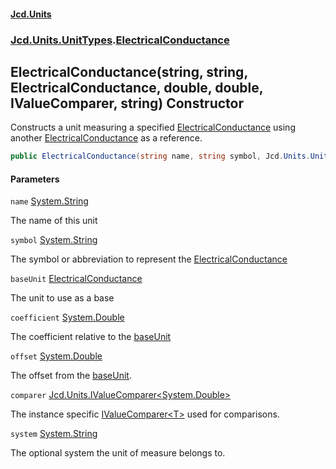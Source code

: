 #### [Jcd.Units](index 'index')
### [Jcd.Units.UnitTypes](Jcd.Units.UnitTypes 'Jcd.Units.UnitTypes').[ElectricalConductance](ElectricalConductance 'Jcd.Units.UnitTypes.ElectricalConductance')

## ElectricalConductance(string, string, ElectricalConductance, double, double, IValueComparer<double>, string) Constructor

Constructs a unit measuring a specified [ElectricalConductance](ElectricalConductance 'Jcd.Units.UnitTypes.ElectricalConductance') using another
[ElectricalConductance](ElectricalConductance 'Jcd.Units.UnitTypes.ElectricalConductance') as a reference.

```csharp
public ElectricalConductance(string name, string symbol, Jcd.Units.UnitTypes.ElectricalConductance? baseUnit=null, double coefficient=1.0, double offset=0.0, Jcd.Units.IValueComparer<double>? comparer=null, string system="");
```
#### Parameters

<a name='Jcd.Units.UnitTypes.ElectricalConductance.ElectricalConductance(string,string,Jcd.Units.UnitTypes.ElectricalConductance,double,double,Jcd.Units.IValueComparer_double_,string).name'></a>

`name` [System.String](https://docs.microsoft.com/en-us/dotnet/api/System.String 'System.String')

The name of this unit

<a name='Jcd.Units.UnitTypes.ElectricalConductance.ElectricalConductance(string,string,Jcd.Units.UnitTypes.ElectricalConductance,double,double,Jcd.Units.IValueComparer_double_,string).symbol'></a>

`symbol` [System.String](https://docs.microsoft.com/en-us/dotnet/api/System.String 'System.String')

The symbol or abbreviation to represent the [ElectricalConductance](ElectricalConductance 'Jcd.Units.UnitTypes.ElectricalConductance')

<a name='Jcd.Units.UnitTypes.ElectricalConductance.ElectricalConductance(string,string,Jcd.Units.UnitTypes.ElectricalConductance,double,double,Jcd.Units.IValueComparer_double_,string).baseUnit'></a>

`baseUnit` [ElectricalConductance](ElectricalConductance 'Jcd.Units.UnitTypes.ElectricalConductance')

The unit to use as a base

<a name='Jcd.Units.UnitTypes.ElectricalConductance.ElectricalConductance(string,string,Jcd.Units.UnitTypes.ElectricalConductance,double,double,Jcd.Units.IValueComparer_double_,string).coefficient'></a>

`coefficient` [System.Double](https://docs.microsoft.com/en-us/dotnet/api/System.Double 'System.Double')

The coefficient relative to the [baseUnit](ElectricalConductance..ctor.FdMmy3UiXylQpoCyzcK9dA#Jcd.Units.UnitTypes.ElectricalConductance.ElectricalConductance(string,string,Jcd.Units.UnitTypes.ElectricalConductance,double,double,Jcd.Units.IValueComparer_double_,string).baseUnit 'Jcd.Units.UnitTypes.ElectricalConductance.ElectricalConductance(string, string, Jcd.Units.UnitTypes.ElectricalConductance, double, double, Jcd.Units.IValueComparer<double>, string).baseUnit')

<a name='Jcd.Units.UnitTypes.ElectricalConductance.ElectricalConductance(string,string,Jcd.Units.UnitTypes.ElectricalConductance,double,double,Jcd.Units.IValueComparer_double_,string).offset'></a>

`offset` [System.Double](https://docs.microsoft.com/en-us/dotnet/api/System.Double 'System.Double')

The offset from the [baseUnit](ElectricalConductance..ctor.FdMmy3UiXylQpoCyzcK9dA#Jcd.Units.UnitTypes.ElectricalConductance.ElectricalConductance(string,string,Jcd.Units.UnitTypes.ElectricalConductance,double,double,Jcd.Units.IValueComparer_double_,string).baseUnit 'Jcd.Units.UnitTypes.ElectricalConductance.ElectricalConductance(string, string, Jcd.Units.UnitTypes.ElectricalConductance, double, double, Jcd.Units.IValueComparer<double>, string).baseUnit').

<a name='Jcd.Units.UnitTypes.ElectricalConductance.ElectricalConductance(string,string,Jcd.Units.UnitTypes.ElectricalConductance,double,double,Jcd.Units.IValueComparer_double_,string).comparer'></a>

`comparer` [Jcd.Units.IValueComparer&lt;](IValueComparer_T_ 'Jcd.Units.IValueComparer<T>')[System.Double](https://docs.microsoft.com/en-us/dotnet/api/System.Double 'System.Double')[&gt;](IValueComparer_T_ 'Jcd.Units.IValueComparer<T>')

The instance specific [IValueComparer&lt;T&gt;](IValueComparer_T_ 'Jcd.Units.IValueComparer<T>') used for comparisons.

<a name='Jcd.Units.UnitTypes.ElectricalConductance.ElectricalConductance(string,string,Jcd.Units.UnitTypes.ElectricalConductance,double,double,Jcd.Units.IValueComparer_double_,string).system'></a>

`system` [System.String](https://docs.microsoft.com/en-us/dotnet/api/System.String 'System.String')

The optional system the unit of measure belongs to.